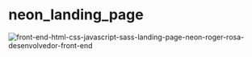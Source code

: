 # neon_landing_page

![front-end-html-css-javascript-sass-landing-page-neon-roger-rosa-desenvolvedor-front-end](https://github.com/rogeritael/neon_landing_page/assets/84825954/319eb079-c314-4b8e-80a2-0d2c31a75aac)
